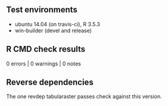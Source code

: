
## Test environments

* ubuntu 14.04 (on travis-ci), R 3.5.3
* win-builder (devel and release)


## R CMD check results

0 errors | 0 warnings | 0 notes

## Reverse dependencies

The one revdep tabularaster passes check against this version. 

